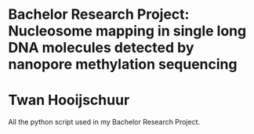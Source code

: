 # Bachelor Research Project: Nucleosome mapping in single long DNA molecules detected by nanopore methylation sequencing
# Twan Hooijschuur
All the python script used in my Bachelor Research Project. 
